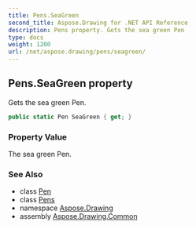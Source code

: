```yaml
---
title: Pens.SeaGreen
second_title: Aspose.Drawing for .NET API Reference
description: Pens property. Gets the sea green Pen
type: docs
weight: 1200
url: /net/aspose.drawing/pens/seagreen/
---
```

## Pens.SeaGreen property

Gets the sea green Pen.

```csharp
public static Pen SeaGreen { get; }
```

### Property Value

The sea green Pen.

### See Also

* class [Pen](../../pen/)
* class [Pens](../)
* namespace [Aspose.Drawing](../../pens/)
* assembly [Aspose.Drawing.Common](../../../)


